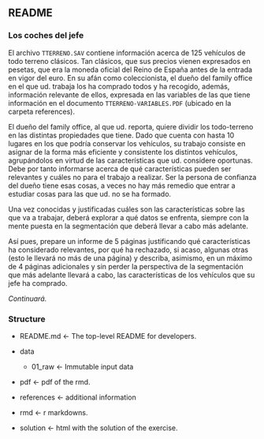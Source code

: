 ## README


### Los coches del jefe
El archivo `TTERRENO.SAV` contiene información acerca de 125 vehículos de todo terreno clásicos. Tan clásicos, que sus precios vienen expresados en pesetas, que era la moneda oficial del Reino de España antes de la entrada en vigor del euro. En su afán como coleccionista, el dueño del family office en el que ud. trabaja los ha comprado todos y ha recogido, además, información relevante de ellos, expresada en las variables de las que tiene información en el documento `TTERRENO-VARIABLES.PDF` (ubicado en la carpeta references).

El dueño del family office, al que ud. reporta, quiere dividir los todo-terreno en las distintas propiedades que tiene. Dado que cuenta con hasta 10 lugares en los que podría conservar los vehículos, su trabajo consiste en asignar de la forma más eficiente y consistente los distintos vehículos, agrupándolos en virtud de las características que ud. considere oportunas. Debe por tanto informarse acerca de qué características pueden ser relevantes y cuáles no para el trabajo a realizar. Ser la persona de confianza del dueño tiene esas cosas, a veces no hay más remedio que entrar a estudiar cosas para las que ud. no se ha formado.

Una vez conocidas y justificadas cuáles son las características sobre las que va a trabajar, deberá explorar a qué datos se enfrenta, siempre con la mente puesta en la segmentación que deberá llevar a cabo más adelante.

Así pues, prepare un informe de 5 páginas justificando qué características ha considerado relevantes, por qué ha rechazado, si acaso, algunas otras (esto le llevará no más de una página) y describa, asimismo, en un máximo de 4 páginas adicionales y sin perder la perspectiva de la segmentación que más adelante llevará a cabo, las características de los vehículos que su jefe ha comprado.

*Continuará.*


### Structure

- README.md <- The top-level README for developers.

- data

	- 01_raw <- Immutable input data


- pdf <- pdf of the rmd.

- references <- additional information

- rmd <- r markdowns.

- solution <- html with the solution of the exercise.